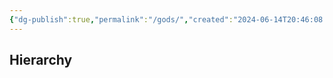 ```yaml
---
{"dg-publish":true,"permalink":"/gods/","created":"2024-06-14T20:46:08.022-05:00","updated":"2024-06-14T21:17:01.815-05:00"}
---
```


## Hierarchy 
